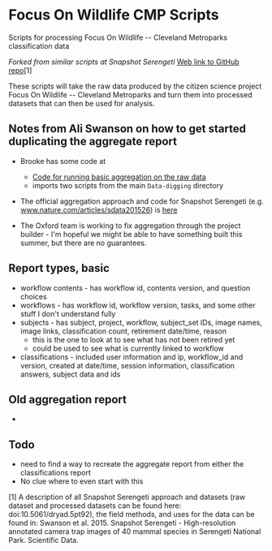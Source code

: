 # Focus On Wildlife CMP Scripts

Scripts for processing Focus On Wildlife -- Cleveland Metroparks classification data

*Forked from similar scripts at Snapshot Serengeti* [Web link to GitHub repo](https://github.com/mkosmala/SnapshotSerengetiScripts)[1]

These scripts will take the raw data produced by the citizen science project 
Focus On Wildlife -- Cleveland Metroparks and turn them into processed 
datasets that can then be used for analysis.

## Notes from Ali Swanson on how to get started duplicating the aggregate report

* Brooke has some code at 
  * [Code for running basic aggregation on the raw data](https://github.com/zooniverse/Data-digging/blob/master/example_scripts/wildwatch_kenya/aggregate_survey.py) 
  * imports two scripts from the main `Data-digging` directory 

* The official aggregation approach and code for Snapshot Serengeti (e.g. www.nature.com/articles/sdata201526) is [here](https://github.com/mkosmala/SnapshotSerengetiScripts)

* The Oxford team is working to fix aggregation through the project builder - I'm hopeful we might be able to have something built this summer, but there are no guarantees.


## Report types, basic

* workflow contents - has workflow id, contents version, and question choices
* workflows - has workflow id, workflow version, tasks, and some other stuff I don't understand fully
* subjects - has subject, project, workflow, subject_set IDs, image names, image links, classification count, retirement date/time, reason
  * this is the one to look at to see what has not been retired yet
  * could be used to see what is currently linked to workflow
* classifications - included user information and ip, workflow_id and version, created at date/time, session information, classification answers, subject data and ids


## Old aggregation report

* 


## Todo
* need to find a way to recreate the aggregate report from either the classifications report
* No clue where to even start with this



[1] A description of all Snapshot Serengeti approach and datasets (raw dataset and processed datasets can be found here:
doi:10.5061/dryad.5pt92), the field methods, and uses for the data can be 
found in:
Swanson et al. 2015. Snapshot Serengeti - High-resolution annotated camera trap 
images of 40 mammal species in Serengeti National Park. Scientific Data.
